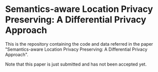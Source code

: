 # Semantics-aware Location Privacy Preserving: A Differential Privacy Approach

This is the repository containing the code and data referred in the paper "Semantics-aware Location Privacy Preserving: A Differential Privacy Approach".

Note that this paper is just submitted and has not been accepted yet.